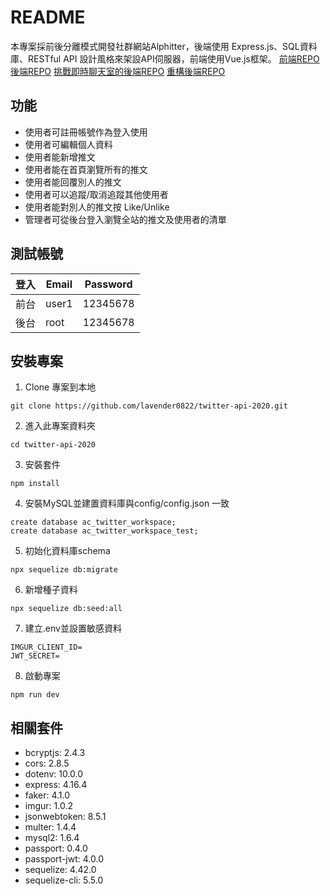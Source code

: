 # README
本專案採前後分離模式開發社群網站Alphitter，後端使用 Express.js、SQL資料庫、RESTful API 設計風格來架設API伺服器，前端使用Vue.js框架。
[前端REPO](https://github.com/ShuenRachel/twitter-front-end)
[後端REPO](https://github.com/lavender0822/twitter-api-2020)
[挑戰即時聊天室的後端REPO](https://github.com/lavender0822/twitter-chatroom)
[重構後端REPO](https://github.com/lavender0822/twitter-api-refactoring)

## 功能
* 使用者可註冊帳號作為登入使用
* 使用者可編輯個人資料
* 使用者能新增推文
* 使用者能在首頁瀏覽所有的推文
* 使用者能回覆別人的推文
* 使用者可以追蹤/取消追蹤其他使用者
* 使用者能對別人的推文按 Like/Unlike
* 管理者可從後台登入瀏覽全站的推文及使用者的清單

## 測試帳號
| 登入 | Email | Password |
| --- | ----- | -------- |
| 前台 | user1 | 12345678 |
| 後台 | root | 12345678 |

## 安裝專案

1. Clone 專案到本地

```
git clone https://github.com/lavender0822/twitter-api-2020.git
```
2. 進入此專案資料夾
```
cd twitter-api-2020
```
3. 安裝套件

```
npm install
```
4. 安裝MySQL並建置資料庫與config/config.json 一致

```
create database ac_twitter_workspace;
create database ac_twitter_workspace_test;
```
5. 初始化資料庫schema

```
npx sequelize db:migrate
```
6. 新增種子資料
```
npx sequelize db:seed:all
```

7. 建立.env並設置敏感資料

```
IMGUR_CLIENT_ID=
JWT_SECRET=
```

8. 啟動專案
```
npm run dev
```

## 相關套件
* bcryptjs: 2.4.3
* cors: 2.8.5
* dotenv: 10.0.0
* express: 4.16.4
* faker: 4.1.0
* imgur: 1.0.2
* jsonwebtoken: 8.5.1
* multer: 1.4.4
* mysql2: 1.6.4
* passport: 0.4.0
* passport-jwt: 4.0.0
* sequelize: 4.42.0
* sequelize-cli: 5.5.0